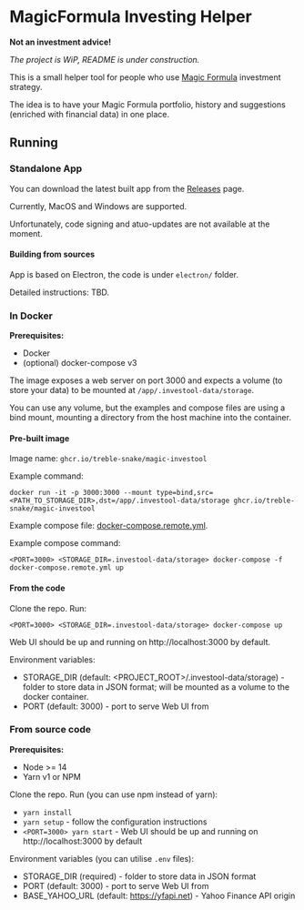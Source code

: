 # MagicFormula Investing Helper

**Not an investment advice!**

*The project is WiP, README is under construction.*

This is a small helper tool for people who use 
[Magic Formula](https://www.magicformulainvesting.com/) investment strategy.

The idea is to have your Magic Formula portfolio, history and suggestions
(enriched with financial data) in one place.

## Running
### Standalone App
You can download the latest built app from the [Releases](https://github.com/treble-snake/magic-investool/releases) page.

Currently, MacOS and Windows are supported.

Unfortunately, code signing and atuo-updates are not available at the moment. 

#### Building from sources
App is based on Electron, the code is under `electron/` folder.

Detailed instructions: TBD.

### In Docker
**Prerequisites:**
* Docker
* (optional) docker-compose v3

The image exposes a web server on port 3000 
and expects a volume (to store your data) to be mounted at `/app/.investool-data/storage`.

You can use any volume, but the examples and compose files are using a bind mount,
mounting a directory from the host machine into the container.

#### Pre-built image
Image name: `ghcr.io/treble-snake/magic-investool`

Example command:
```
docker run -it -p 3000:3000 --mount type=bind,src=<PATH_TO_STORAGE_DIR>,dst=/app/.investool-data/storage ghcr.io/treble-snake/magic-investool
```

Example compose file: [docker-compose.remote.yml](./docker-compose.remote.yml).

Example compose command:
```
<PORT=3000> <STORAGE_DIR=.investool-data/storage> docker-compose -f docker-compose.remote.yml up
```

#### From the code
Clone the repo. Run:
```
<PORT=3000> <STORAGE_DIR=.investool-data/storage> docker-compose up
```
Web UI should be up and running on http://localhost:3000 by default.

Environment variables:
* STORAGE_DIR (default: <PROJECT_ROOT>/.investool-data/storage) - 
  folder to store data in JSON format; 
  will be mounted as a volume to the docker container. 
* PORT (default: 3000) - port to serve Web UI from

### From source code
**Prerequisites:**
* Node >= 14
* Yarn v1 or NPM

Clone the repo. Run (you can use npm instead of yarn):
* `yarn install`
* `yarn setup` - follow the configuration instructions
* `<PORT=3000> yarn start` - Web UI should be up and running on http://localhost:3000 by default

Environment variables (you can utilise `.env` files):
* STORAGE_DIR (required) - folder to store data in JSON format
* PORT (default: 3000) - port to serve Web UI from
* BASE_YAHOO_URL (default: https://yfapi.net) - Yahoo Finance API origin